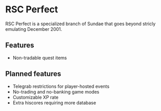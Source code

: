 RSC Perfect
===========

RSC Perfect is a specialized branch of Sundae that goes beyond stricly
emulating December 2001.

Features
--------

* Non-tradable quest items

Planned features
----------------

* Telegrab restrictions for player-hosted events
* No-trading and no-banking game modes
* Customizable XP rate
* Extra hiscores requiring more database

